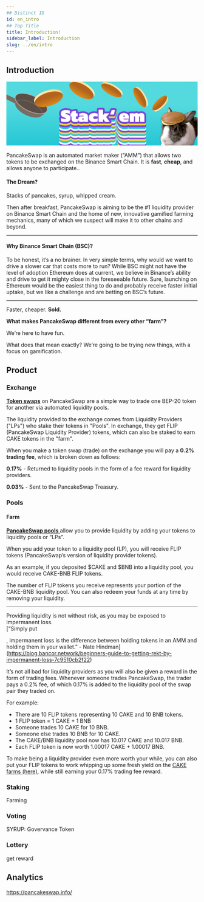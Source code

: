 ```yaml
---
## Distinct ID
id: en_intro
## Top Title
title: Introduction!
sidebar_label: Introduction
slug: ../en/intro
---
```


## Introduction

![img](../static/img/banner.png)

PancakeSwap is an automated market maker (“AMM”) that allows two tokens to be exchanged on the Binance Smart Chain. It is **fast**, **cheap**, and allows anyone to participate..

#### **The Dream?**

Stacks of pancakes, syrup, whipped cream.

Then after breakfast, PancakeSwap is aiming to be the \#1 liquidity provider on Binance Smart Chain and the home of new, innovative gamified farming mechanics, many of which we suspect will make it to other chains and beyond.

---

#### **Why Binance Smart Chain \(BSC\)?**

To be honest, it’s a no brainer. In very simple terms, why would we want to drive a slower car that costs more to run? While BSC might not have the level of adoption Ethereum does at current, we believe in Binance’s ability and drive to get it mighty close in the foreseeable future. Sure, launching on Ethereum would be the easiest thing to do and probably receive faster initial uptake, but we like a challenge and are betting on BSC’s future.

---

Faster, cheaper. **Sold.**

**What makes PancakeSwap different from every other “farm”?**

We’re here to have fun.

What does that mean exactly? We’re going to be trying new things, with a focus on gamification.

## Product

### Exchange

[**Token swaps**](https://exchange.pancakeswap.finance/#/swap) on PancakeSwap are a simple way to trade one BEP-20 token for another via automated liquidity pools.

The liquidity provided to the exchange comes from Liquidity Providers \("LPs"\) who stake their tokens in "Pools". In exchange, they get FLIP \(PancakeSwap Liquidity Provider\) tokens, which can also be staked to earn CAKE tokens in the "farm".

When you make a token swap \(trade\) on the exchange you will pay a **0.2% trading fee**, which is broken down as follows:

**0.17%** - Returned to liquidity pools in the form of a fee reward for liquidity providers.

**0.03%** - Sent to the PancakeSwap Treasury.

### Pools

#### Farm

[**PancakeSwap pools** ](https://exchange.pancakeswap.finance/#/pool)allow you to provide liquidity by adding your tokens to liquidity pools or “LPs”.

When you add your token to a liquidity pool \(LP\), you will receive FLIP tokens \(PancakeSwap’s version of liquidity provider tokens\).

As an example, if you deposited $CAKE and $BNB into a liquidity pool, you would receive CAKE-BNB FLIP tokens.

The number of FLIP tokens you receive represents your portion of the CAKE-BNB liquidity pool. You can also redeem your funds at any time by removing your liquidity.

---

Providing liquidity is not without risk, as you may be exposed to impermanent loss.  
[“Simply put

, impermanent loss is the difference between holding tokens in an AMM and holding them in your wallet.” - Nate Hindman](https://blog.bancor.network/beginners-guide-to-getting-rekt-by-impermanent-loss-7c9510cb2f22)

It’s not all bad for liquidity providers as you will also be given a reward in the form of trading fees. Whenever someone trades PancakeSwap, the trader pays a 0.2% fee, of which 0.17% is added to the liquidity pool of the swap pair they traded on.

For example:

- There are 10 FLIP tokens representing 10 CAKE and 10 BNB tokens.
- 1 FLIP token = 1 CAKE + 1 BNB
- Someone trades 10 CAKE for 10 BNB.
- Someone else trades 10 BNB for 10 CAKE.
- The CAKE/BNB liquidity pool now has 10.017 CAKE and 10.017 BNB.
- Each FLIP token is now worth 1.00017 CAKE + 1.00017 BNB.

To make being a liquidity provider even more worth your while, you can also put your FLIP tokens to work whipping up some fresh yield on the [CAKE farms \(here\)](https://pancakeswap.finance/), while still earning your 0.17% trading fee reward.

### Staking

Farming

### Voting

SYRUP: Govervance Token

### Lottery

get reward

## Analytics

https://pancakeswap.info/
